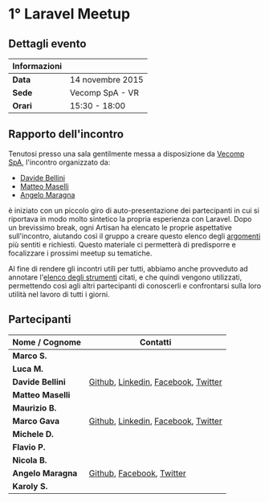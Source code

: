 # 1° Laravel Meetup

## Dettagli evento

| Informazioni |                  |
| -------------|------------------|
| **Data**     | 14 novembre 2015 |
| **Sede**     | Vecomp SpA - VR  |
| **Orari**    | 15:30 - 18:00    |

## Rapporto dell'incontro
Tenutosi presso una sala gentilmente messa a disposizione da [Vecomp SpA](http://www.vecomp.it), l'incontro organizzato da:

* [Davide Bellini](https://github.com/billmn)
* [Matteo Maselli](https://github.com/daack)
* [Angelo Maragna](https://github.com/angelomaragna)

è iniziato con un piccolo giro di auto-presentazione dei partecipanti in cui si riportava in modo molto sintetico la propria esperienza con Laravel. Dopo un brevissimo break, ogni Artisan ha elencato le proprie aspettative sull'incontro, aiutando così il gruppo a creare questo elenco degli [argomenti](https://github.com/laravel-verona/annotations/blob/master/2015-11-14/argomenti.md) più sentiti e richiesti.
Questo materiale ci permetterà di predisporre e focalizzare i prossimi meetup su tematiche.

Al fine di rendere gli incontri utili per tutti, abbiamo anche provveduto ad annotare l'[elenco degli strumenti](https://github.com/laravel-verona/annotations/blob/master/2015-11-14/strumenti.md) citati, e che quindi vengono utilizzati, permettendo così agli altri partecipanti di conoscerli e confrontarsi sulla loro utilità nel lavoro di tutti i giorni.


## Partecipanti

| Nome / Cognome     | Contatti         |
| -------------------|------------------|
| **Marco S.**       |                  |
| **Luca M.**        |                  |
| **Davide Bellini** | [Github](https://github.com/billmn), [Linkedin](https://it.linkedin.com/in/davide-bellini-4755973b), [Facebook](https://www.facebook.com/billmn83), [Twitter](https://twitter.com/billmn) |
| **Matteo Maselli** |                  |
| **Maurizio B.**    |                  |
| **Marco Gava**     | [Github](https://github.com/macmotp), [Linkedin](https://it.linkedin.com/in/gavamarco), [Facebook](https://www.facebook.com/macmotp), [Twitter](https://twitter.com/macmotp) |
| **Michele D.**     |                  |
| **Flavio P.**      |                  |
| **Nicola B.**      |                  |
| **Angelo Maragna** | [Github](https://github.com/angelomaragna), [Facebook](https://www.facebook.com/ngitaly), [Twitter](https://twitter.com/2ndAngyel) |
| **Karoly S.**      |                  |



